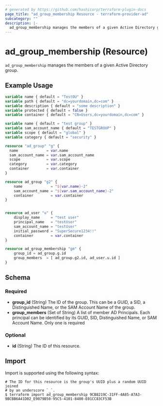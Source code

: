 ```yaml
---
# generated by https://github.com/hashicorp/terraform-plugin-docs
page_title: "ad_group_membership Resource - terraform-provider-ad"
subcategory: ""
description: |-
  ad_group_membership manages the members of a given Active Directory group.
---
```


# ad_group_membership (Resource)

`ad_group_membership` manages the members of a given Active Directory group.

## Example Usage

```terraform
variable name { default = "TestOU" }
variable path { default = "dc=yourdomain,dc=com" }
variable description { default = "some description" }
variable protected { default = false }
variable container { default = "CN=Users,dc=yourdomain,dc=com" }

variable name { default = "test group" }
variable sam_account_name { default = "TESTGROUP" }
variable scope { default = "global" }
variable category { default = "security" }

resource "ad_group" "g" {
  name             = var.name
  sam_account_name = var.sam_account_name
  scope            = var.scope
  category         = var.category
  container        = var.container
}

resource ad_group "g2" {
    name             = "${var.name}-2"
    sam_account_name = "${var.sam_account_name}-2"
    container        = var.container
}


resource ad_user "u" {
    display_name     = "test user"
    principal_name   = "testUser"
    sam_account_name = "testUser"
    initial_password = "SuperSecure1234!!"
    container        = var.container
}

resource ad_group_membership "gm" {
    group_id = ad_group.g.id
    group_members  = [ ad_group.g2.id, ad_user.u.id ]
}
```

<!-- schema generated by tfplugindocs -->
## Schema

### Required

- **group_id** (String) The ID of the group. This can be a GUID, a SID, a Distinguished Name, or the SAM Account Name of the group.
- **group_members** (Set of String) A list of member AD Principals. Each principal can be identified by its GUID, SID, Distinguished Name, or SAM Account Name. Only one is required

### Optional

- **id** (String) The ID of this resource.

## Import

Import is supported using the following syntax:

```shell
# The ID for this resource is the group's UUID plus a random UUID joined 
# by an underscore `_`.
$ terraform import ad_group_membership 9CB8219C-31FF-4A85-A7A3-9BCBB6A41D02_E9079B50-95C5-4101-8400-E01CC83CF53B
```
